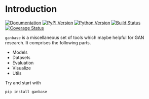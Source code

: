 # Introduction

[![Documentation](https://img.shields.io/badge/documentation-master-green.svg)](http://ganbase.readthedocs.io/en/latest)
[![PyPI Version](https://img.shields.io/pypi/v/ganbase.svg)](https://pypi.python.org/pypi/ganbase)
[![Python Version](https://img.shields.io/pypi/pyversions/ganbase.svg)]()
[![Build Status](https://travis-ci.org/innerlee/ganbase.svg?branch=master)](https://travis-ci.org/innerlee/ganbase)
[![Coverage Status](https://codecov.io/gh/innerlee/ganbase/branch/master/graph/badge.svg)](https://codecov.io/gh/innerlee/ganbase)


`ganbase` is a miscellaneous set of tools which maybe helpful for GAN research.
It comprises the following parts.

- Models
- Datasets
- Evaluation
- Visualize
- Utils

Try and start with

```shell
pip install ganbase
```
